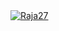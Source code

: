 <a href="">
  <img align="center" src="https://github-readme-stats.vercel.app/api?username=Raja27&show_icons=true&theme=cobalt" alt="Raja27"/>
</a>

